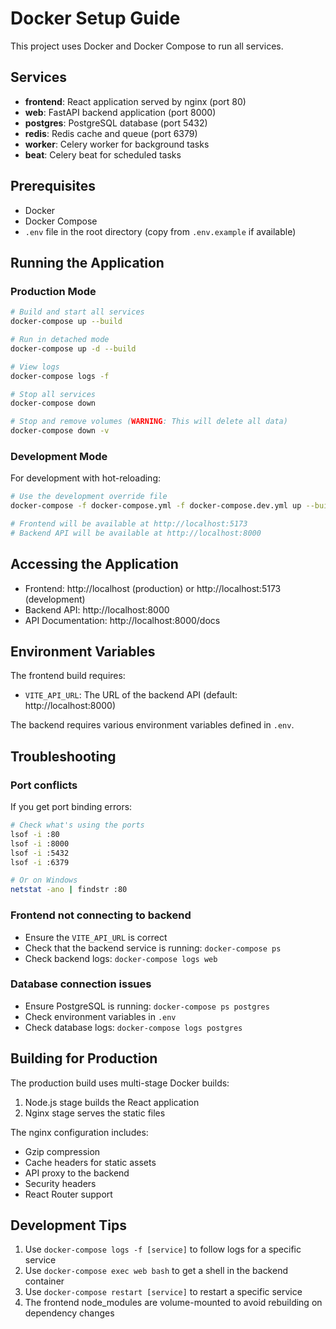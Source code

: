 # Docker Setup Guide

This project uses Docker and Docker Compose to run all services.

## Services

- **frontend**: React application served by nginx (port 80)
- **web**: FastAPI backend application (port 8000)
- **postgres**: PostgreSQL database (port 5432)
- **redis**: Redis cache and queue (port 6379)
- **worker**: Celery worker for background tasks
- **beat**: Celery beat for scheduled tasks

## Prerequisites

- Docker
- Docker Compose
- `.env` file in the root directory (copy from `.env.example` if available)

## Running the Application

### Production Mode

```bash
# Build and start all services
docker-compose up --build

# Run in detached mode
docker-compose up -d --build

# View logs
docker-compose logs -f

# Stop all services
docker-compose down

# Stop and remove volumes (WARNING: This will delete all data)
docker-compose down -v
```

### Development Mode

For development with hot-reloading:

```bash
# Use the development override file
docker-compose -f docker-compose.yml -f docker-compose.dev.yml up --build

# Frontend will be available at http://localhost:5173
# Backend API will be available at http://localhost:8000
```

## Accessing the Application

- Frontend: http://localhost (production) or http://localhost:5173 (development)
- Backend API: http://localhost:8000
- API Documentation: http://localhost:8000/docs

## Environment Variables

The frontend build requires:
- `VITE_API_URL`: The URL of the backend API (default: http://localhost:8000)

The backend requires various environment variables defined in `.env`.

## Troubleshooting

### Port conflicts
If you get port binding errors:
```bash
# Check what's using the ports
lsof -i :80
lsof -i :8000
lsof -i :5432
lsof -i :6379

# Or on Windows
netstat -ano | findstr :80
```

### Frontend not connecting to backend
- Ensure the `VITE_API_URL` is correct
- Check that the backend service is running: `docker-compose ps`
- Check backend logs: `docker-compose logs web`

### Database connection issues
- Ensure PostgreSQL is running: `docker-compose ps postgres`
- Check environment variables in `.env`
- Check database logs: `docker-compose logs postgres`

## Building for Production

The production build uses multi-stage Docker builds:
1. Node.js stage builds the React application
2. Nginx stage serves the static files

The nginx configuration includes:
- Gzip compression
- Cache headers for static assets
- API proxy to the backend
- Security headers
- React Router support

## Development Tips

1. Use `docker-compose logs -f [service]` to follow logs for a specific service
2. Use `docker-compose exec web bash` to get a shell in the backend container
3. Use `docker-compose restart [service]` to restart a specific service
4. The frontend node_modules are volume-mounted to avoid rebuilding on dependency changes